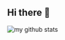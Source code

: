 ## Hi there 👋

![my github stats](https://github-readme-stats.vercel.app/api?username=mmajapahitnw&hide=contribs,prs)

<!--
**mmajapahitnw/mmajapahitnw** is a ✨ _special_ ✨ repository because its `README.md` (this file) appears on your GitHub profile.

Here are some ideas to get you started:

- 🔭 I’m currently working on ...
- 🌱 I’m currently learning ...
- 👯 I’m looking to collaborate on ...
- 🤔 I’m looking for help with ...
- 💬 Ask me about ...
- 📫 How to reach me: ...
- 😄 Pronouns: ...
- ⚡ Fun fact: ...
-->
